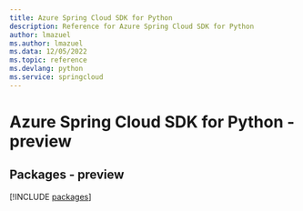 ```yaml
---
title: Azure Spring Cloud SDK for Python
description: Reference for Azure Spring Cloud SDK for Python
author: lmazuel
ms.author: lmazuel
ms.data: 12/05/2022
ms.topic: reference
ms.devlang: python
ms.service: springcloud
---
```

# Azure Spring Cloud SDK for Python - preview
## Packages - preview
[!INCLUDE [packages](spring-cloud-index.md)]